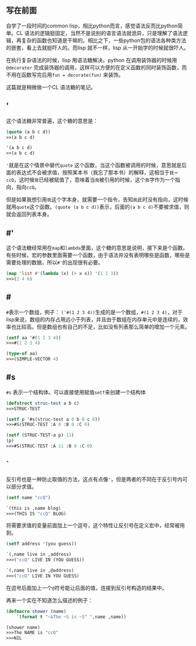 ## 写在前面
自学了一段时间的common lisp，相比python而言，感觉语法反而比python简单。CL 语法的逻辑挺固定，当然不是说别的语言语法就诡异，只是理解了语法逻辑，再复杂的函数也知道是干嘛的。相比之下，一些python包的语法各种类方法的嵌套，看上去就挺吓人的。而lisp 就不一样，lisp 从一开始学的时候就很吓人。

在执行复杂语法的时候，lisp 用语法糖解决。python 在调用装饰器的时候用`@decorater` 完成装饰器的调用，这样可以方便的在定义函数的同时装饰函数，而不用在函数写完后用`fun = decorate(fun)` 来装饰。

这篇就是稍微做一个CL 语法糖的笔记。

## '
这个语法糖非常普遍，这个糖的意思是：

~~~lisp
(quote (a b c d))
>>(a b c d)

'(a b c d)
>>(a b c d)
~~~

`'`就是在这个情景中替代`quote` 这个函数，当这个函数被调用的时候，意思就是后面的表达式不会被求值，按照某本书（我忘了那本书）的解释，这相当于`我＝ccQ`，这时候`我`已经被赋值了，意味着当`我`被引用的时候，这个`我`字作为一个指向，指向`ccQ`。

但是如果我想引用`我`这个字本身，就需要一个指令，告知`我`此时没有指向，这时候就用`quote`这个函数。`(quote (a b c d))`表示，后面的`(a b c d)`不要被求值，则就会返回列表本身。

## \#'
这个语法糖经常用在`map`和`lambda`里面，这个糖的意思是说明，接下来是个函数。有些时候，宏的参数里面需要一个函数，由于语法并没有表明哪些是函数，哪些是需要处理的数据，所以`#'`的出现很有必要。

~~~lisp
(map 'list #'(lambda (x) (+ x x)) '(1 2 3))
>>>(2 4 6)
~~~

## \# 
`#`表示一个数组，例子： `('#(1 2 3 4))`生成的是一个数组，`#(1 2 3 4)`，对于lisp来说，数组的内存占用远小于列表，并且由于数组在内存单元中是连续的，效率也比较高。但是数组也有自己的不足，比如没有列表那么简单的增加一个元素。

~~~lisp
(setf aa '#(1 2 3 4))
>>>#(1 2 3 4)

(type-of aa)
>>>(SIMPLE-VECTOR 4)
~~~

## \#s
`#s` 表示一个结构体。可以直接使用赋值`setf`来创建一个结构体

~~~lisp
(defstruct struc-test a b c)
>>>STRUC-TEST

(setf p '#s(struc-test a 0 b 0 c 0))
>>>#S(STRUC-TEST :A 0 :B 0 :C 0)

(setf (STRUC-TEST-a p) 11)
(p)
>>>#S(STRUC-TEST :A 11 :B 0 :C 0)
~~~

## \`
反引号也是一种防止取值的方法，这点有点像`'`，但是两者的不同在于反引号内可以部分求值。

~~~lisp
(setf name "ccQ")

`(this is ,name blog)
>>>(THIS IS "ccQ" BLOG)
~~~

将需要求值的变量前面加上一个逗号，这个特性让反引号在定义宏中，经常被用到。

~~~lisp
(setf address '(you guess))

`(,name live in ,address)
>>>("ccQ" LIVE IN (YOU GUESS))

`(,name live in ,@address)
>>>("ccQ" LIVE IN YOU GUESS)
~~~
在逗号后面加上一个`@`符号能让后面的值，连接到反引号构造的结果中。

再来一个实在不知道怎么描述的例子：

~~~lisp
(defmacro shower (name)
    `(format t "~&The ~S is ~S" ',name ,name))

(shower name)
>>>The NAME is "ccQ"
>>>NIL
~~~